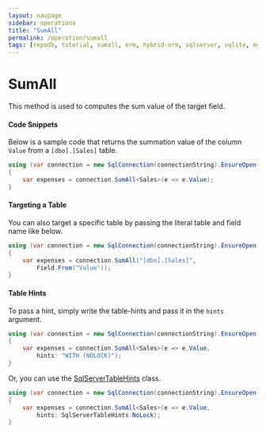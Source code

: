 ```yaml
---
layout: navpage
sidebar: operations
title: "SumAll"
permalink: /operation/sumall
tags: [repodb, tutorial, sumall, orm, hybrid-orm, sqlserver, sqlite, mysql, postgresql]
---
```


# SumAll

This method is used to computes the sum value of the target field.

#### Code Snippets

Below is a sample code that returns the summation value of the column `Value` from a `[dbo].[Sales]` table.

```csharp
using (var connection = new SqlConnection(connectionString).EnsureOpen())
{
	var expenses = connection.SumAll<Sales>(e => e.Value);
}
```

#### Targeting a Table

You can also target a specific table by passing the literal table and field name like below.

```csharp
using (var connection = new SqlConnection(connectionString).EnsureOpen())
{
	var expenses = connection.SumAll("[dbo].[Sales]",
		Field.From("Value"));
}
```

#### Table Hints

To pass a hint, simply write the table-hints and pass it in the `hints` argument.

```csharp
using (var connection = new SqlConnection(connectionString).EnsureOpen())
{
	var expenses = connection.SumAll<Sales>(e => e.Value,
		hints: "WITH (NOLOCK)");
}
```

Or, you can use the [SqlServerTableHints](/class/sqlservertablehints) class.

```csharp
using (var connection = new SqlConnection(connectionString).EnsureOpen())
{
	var expenses = connection.SumAll<Sales>(e => e.Value,
		hints: SqlServerTableHints.NoLock);
}
```
